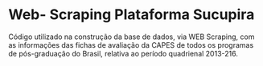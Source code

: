 # Web- Scraping Plataforma Sucupira
Código utilizado na construção da base de dados, via WEB Scraping, com as informações das fichas de avaliação da CAPES de todos os programas de pós-graduação do Brasil, relativa ao período quadrienal 2013-216.
